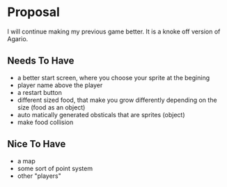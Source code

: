 # Proposal
I will continue making my previous game better. It is a knoke off version of Agario. 


## Needs To Have
- a better start screen, where you choose your sprite at the begining
- player name above the player
- a restart button
- different sized food, that make you grow differently depending on the size (food as an object)
- auto matically generated obsticals that are sprites (object)
- make food collision 


## Nice To Have
- a map
- some sort of point system
- other "players"
